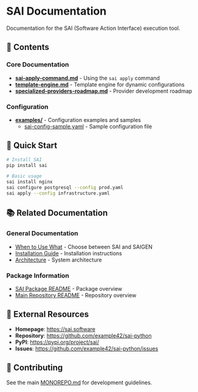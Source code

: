 # SAI Documentation

Documentation for the SAI (Software Action Interface) execution tool.

## 📖 Contents

### Core Documentation
- **[sai-apply-command.md](sai-apply-command.md)** - Using the `sai apply` command
- **[template-engine.md](template-engine.md)** - Template engine for dynamic configurations
- **[specialized-providers-roadmap.md](specialized-providers-roadmap.md)** - Provider development roadmap

### Configuration
- **[examples/](examples/)** - Configuration examples and samples
  - [sai-config-sample.yaml](examples/sai-config-sample.yaml) - Sample configuration file

## 🚀 Quick Start

```bash
# Install SAI
pip install sai

# Basic usage
sai install nginx
sai configure postgresql --config prod.yaml
sai apply --config infrastructure.yaml
```

## 📚 Related Documentation

### General Documentation
- [When to Use What](../../docs/when-to-use-what.md) - Choose between SAI and SAIGEN
- [Installation Guide](../../docs/installation.md) - Installation instructions
- [Architecture](../../docs/architecture-diagram.md) - System architecture

### Package Information
- [SAI Package README](../README.md) - Package overview
- [Main Repository README](../../README.md) - Repository overview

## 🔗 External Resources

- **Homepage**: https://sai.software
- **Repository**: https://github.com/example42/sai-python
- **PyPI**: https://pypi.org/project/sai/
- **Issues**: https://github.com/example42/sai-python/issues

## 📝 Contributing

See the main [MONOREPO.md](../../MONOREPO.md) for development guidelines.
